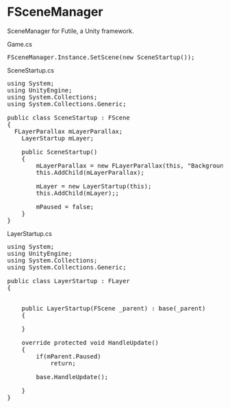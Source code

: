 FSceneManager
=============

SceneManager for Futile, a Unity framework.

Game.cs
<pre>
FSceneManager.Instance.SetScene(new SceneStartup());
</pre>

SceneStartup.cs
<pre>
using System;
using UnityEngine;
using System.Collections;
using System.Collections.Generic;

public class SceneStartup : FScene
{
  FLayerParallax mLayerParallax;
	LayerStartup mLayer;
	
	public SceneStartup()
	{
		mLayerParallax = new FLayerParallax(this, "Background.png", "Background.png");
		this.AddChild(mLayerParallax);
		
		mLayer = new LayerStartup(this);
		this.AddChild(mLayer);;
		
		mPaused = false;
	}
}
</pre>

LayerStartup.cs
<pre>
using System;
using UnityEngine;
using System.Collections;
using System.Collections.Generic;

public class LayerStartup : FLayer
{
  
	
	public LayerStartup(FScene _parent) : base(_parent)
	{
		
	}
	
	override protected void HandleUpdate()
	{
		if(mParent.Paused)
			return;
		
		base.HandleUpdate();
		
	}
}
</pre>